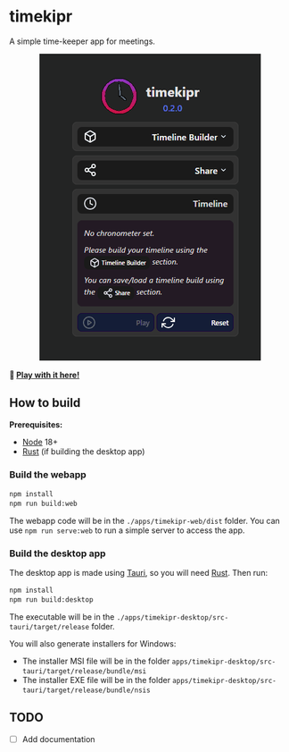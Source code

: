 # timekipr

A simple time-keeper app for meetings.

<p align="center">
    <img src="./docs/animation.gif" alt="animation" />
</p>

**:rocket: [Play with it here!](https://srynetix.github.io/timekipr/)**

## How to build

**Prerequisites:**

- [Node] 18+
- [Rust] (if building the desktop app)

### Build the webapp

```sh
npm install
npm run build:web
```

The webapp code will be in the `./apps/timekipr-web/dist` folder.
You can use `npm run serve:web` to run a simple server to access the app.

### Build the desktop app

The desktop app is made using [Tauri], so you will need [Rust].
Then run:

```sh
npm install
npm run build:desktop
```

The executable will be in the `./apps/timekipr-desktop/src-tauri/target/release` folder.

You will also generate installers for Windows:
- The installer MSI file will be in the folder `apps/timekipr-desktop/src-tauri/target/release/bundle/msi`
- The installer EXE file will be in the folder `apps/timekipr-desktop/src-tauri/target/release/bundle/nsis`

## TODO

- [ ] Add documentation

[Node]: https://nodejs.org/en
[Rust]: https://www.rust-lang.org/en
[Tauri]: https://tauri.app/
